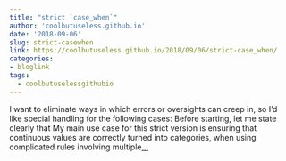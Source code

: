 ```yaml
---
title: "strict `case_when`"
author: 'coolbutuseless.github.io'
date: '2018-09-06'
slug: strict-casewhen
link: https://coolbutuseless.github.io/2018/09/06/strict-case_when/
categories:
- bloglink
tags:
  - coolbutuselessgithubio
---
```


I want to eliminate ways in which errors or oversights can creep in, so I’d like special handling for the following cases: Before starting, let me state clearly that My main use case for this strict version is ensuring that continuous values are correctly turned into categories, when using complicated rules involving multiple[... <i class="fas fa-external-link-alt"></i>](https://coolbutuseless.github.io/2018/09/06/strict-case_when/)

